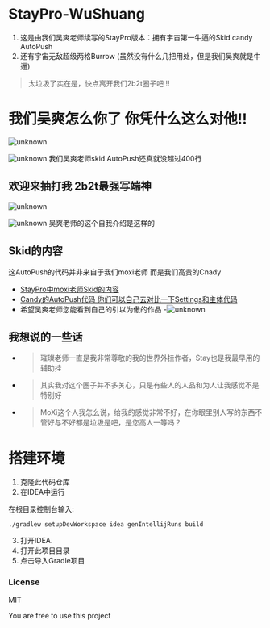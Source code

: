 # StayPro-WuShuang
1. 这是由我们吴爽老师续写的StayPro版本：拥有宇宙第一牛逼的Skid candy AutoPush
2. 还有宇宙无敌超级两格Burrow (虽然没有什么几把用处，但是我们吴爽就是牛逼)
> 太垃圾了实在是，快点离开我们2b2t圈子吧 !!

# 我们吴爽怎么你了 你凭什么这么对他!!
![unknown](https://i.postimg.cc/nLkWZXcq/L-18-YF-3-VLZ-HVADXATZV.jpg)

![unknown](https://i.postimg.cc/vDwgxJKB/8-NTR-YB-NSY-T-SU4-B-0-T.png) 我们吴爽老师skid AutoPush还真就没超过400行

## 欢迎来抽打我 2b2t最强写端神
![unknown](https://i.postimg.cc/4ysmQDGF/6-V5-WGIH-RVD-BX4-ITQFA-FH.jpg)


![unknown](https://i.postimg.cc/YCKqNcxN/DLWY6-I23-5-8-Z76-19-BY-D.png) 吴爽老师的这个自我介绍是这样的


## Skid的内容
这AutoPush的代码并非来自于我们moxi老师 而是我们高贵的Cnady
- [StayPro中moxi老师Skid的内容](https://github.com/chunfeng666/)
- [Candy的AutoPush代码 你们可以自己去对比一下Settings和主体代码](https://github.com/NightDesertOrig/CandyPlus/blob/main/cc/candy/candymod/module/combat/AutoPush.java)
- 希望吴爽老师您能看到自己的引以为傲的作品
-![unknown](https://i.postimg.cc/9FjPCNL7/R924-TU61-RMDN9-XE54-DTP.jpg)

## 我想说的一些话
- >璀璨老师一直是我非常尊敬的我的世界外挂作者，Stay也是我最早用的辅助挂
- >其实我对这个圈子并不多关心，只是有些人的人品和为人让我感觉不是特别好
- >MoXi这个人我怎么说，给我的感觉非常不好，在你眼里别人写的东西不管好与不好都是垃圾是吧，是您高人一等吗？

# 搭建环境
1. 克隆此代码仓库
2. 在IDEA中运行

在根目录控制台输入:
```
./gradlew setupDevWorkspace idea genIntellijRuns build
```
3. 打开IDEA.
4. 打开此项目目录
5. 点击导入Gradle项目



### License
MIT

You are free to use this project
